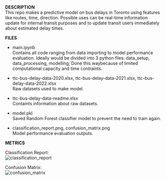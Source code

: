 **DESCRIPTION**  
This repo makes a predictive model on bus delays in Toronto using features like routes, time, direction.
Possible uses can be real-time information update for internal transit purposes and to update transit users immediately about estimated delay times.


**FILES**

- main.ipynb   
Contains all code ranging from data importing to model performance evaluation. Ideally would be divided into 3 python files: data_setup, data_processing, modelling; 
Done this waybecause of limited computational capacity and time contraints.

- ttc-bus-delay-data-2020.xlsx, ttc-bus-delay-data-2021.xlsx, ttc-bus-delay-data-2022.xlsx  
Raw datasets used to make model.

- ttc-bus-delay-data-readme.xlsx   
Containts information about raw datasets.

- model.pkl   
Saved Random Forest classifier model to prevent the need to train again.

- classification_report.png, confusion_matrix.png   
Model performance evaluation outputs.

**METRICS**

Classification Report:   
![classification_report](https://github.com/deepparekh02/bus-delay-prediction-ML/assets/65657471/cff5d362-df7e-485d-b3d5-1b56eee15403)

Confusion Matrix:  
![confusion_matrix](https://github.com/deepparekh02/bus-delay-prediction-ML/assets/65657471/65197a1a-bc0d-433d-a721-c789469a7895)

